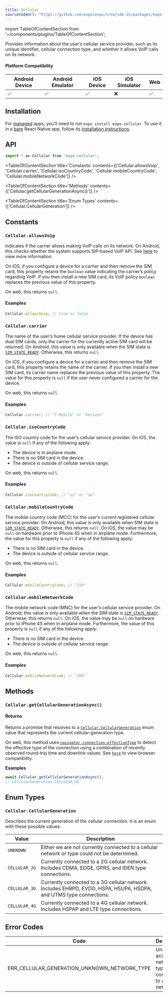 ```yaml
---
title: Cellular
sourceCodeUrl: "https://github.com/expo/expo/tree/sdk-35/packages/expo-cellular"
---
```


import TableOfContentSection from '~/components/plugins/TableOfContentSection';

Provides information about the user’s cellular service provider, such as its unique identifier, cellular connection type, and whether it allows VoIP calls on its network.

#### Platform Compatibility

| Android Device | Android Emulator | iOS Device | iOS Simulator |  Web  |
| ------ | ---------- | ------ | ------ | ------ |
| ✅     |  ✅     | ✅     | ❌     | ✅    |

## Installation

For [managed](../../introduction/managed-vs-bare/#managed-workflow) apps, you'll need to run `expo install expo-cellular`. To use it in a [bare](../../introduction/managed-vs-bare/#bare-workflow) React Native app, follow its [installation instructions](https://github.com/expo/expo/tree/master/packages/expo-cellular).

## API

```js
import * as Cellular from 'expo-cellular';
```

<TableOfContentSection title='Constants' contents={['Cellular.allowsVoip', 'Cellular.carrier', 'Cellular.isoCountryCode', 'Cellular.mobileCountryCode', 'Cellular.mobileNetworkCode']} />

<TableOfContentSection title='Methods' contents={['Cellular.getCellularGenerationAsync()']} />

<TableOfContentSection title='Enum Types' contents={['Cellular.CellularGeneration']} />

<TableOfContentSection title='Error Codes' contents={[]} />

## Constants

### `Cellular.allowsVoip`

Indicates if the carrier allows making VoIP calls on its network. On Android, this checks whether the system supports SIP-based VoIP API. See [here](https://developer.android.com/reference/android/net/sip/SipManager.html#isVoipSupported(android.content.Context)) to view more information. 

On iOS, if you configure a device for a carrier and then remove the SIM card, this property retains the `boolean` value indicating the carrier’s policy regarding VoIP. If you then install a new SIM card, its VoIP policy `boolean` replaces the previous value of this property.

On web, this returns `null`.

#### Examples

```js
Cellular.allowsVoip; // true or false
```

### `Cellular.carrier`

The name of the user’s home cellular service provider. If the device has dual SIM cards, only the carrier for the currently active SIM card will be returned. On Android, this value is only available when the SIM state is [`SIM_STATE_READY`](https://developer.android.com/reference/android/telephony/TelephonyManager.html#SIM_STATE_READY). Otherwise, this returns `null`. 

On iOS, if you configure a device for a carrier and then remove the SIM card, this property retains the name of the carrier. If you then install a new SIM card, its carrier name replaces the previous value of this property. The value for this property is `null` if the user never configured a carrier for the device.

On web, this returns `null`.

#### Examples

```js
Cellular.carrier; // "T-Mobile" or "Verizon"
```

### `Cellular.isoCountryCode`

The ISO country code for the user’s cellular service provider. On iOS, the value is `null` if any of the following apply:

* The device is in airplane mode.
* There is no SIM card in the device.
* The device is outside of cellular service range.

On web, this returns `null`.

#### Examples

```js
Cellular.isoCountryCode; // "us" or "au"
```

### `Cellular.mobileCountryCode`

The mobile country code (MCC) for the user’s current registered cellular service provider. On Android, this value is only available when SIM state is [`SIM_STATE_READY`](https://developer.android.com/reference/android/telephony/TelephonyManager.html#SIM_STATE_READY). Otherwise, this returns `null`. On iOS, the value may be `null` on hardware prior to iPhone 4S when in airplane mode.
Furthermore, the value for this property is `null` if any of the following apply:
* There is no SIM card in the device.
* The device is outside of cellular service range.

On web, this returns `null`.

#### Examples

```js
Cellular.mobileCountryCode; // "310"
```

### `Cellular.mobileNetworkCode`

The mobile network code (MNC) for the user’s cellular service provider. On Android, this value is only available when the SIM state is [`SIM_STATE_READY`](https://developer.android.com/reference/android/telephony/TelephonyManager.html#SIM_STATE_READY). Otherwise, this returns `null`. On iOS, the value may be `null` on hardware prior to iPhone 4S when in airplane mode.
Furthermore, the value of this property is `null` if any of the following apply:
* There is no SIM card in the device.
* The device is outside of cellular service range.

On web, this returns `null`.

#### Examples

```js
Cellular.mobileNetworkCode; // "260"
```

## Methods

### `Cellular.getCellularGenerationAsync()`

#### Returns

Returns a promise that resolves to a [`Cellular.CellularGeneration`](#cellularcellulargeneration) enum value that represents the current cellular-generation type.

On web, this method uses [`navigator.connection.effectiveType`](https://developer.mozilla.org/en-US/docs/Web/API/NetworkInformation/effectiveType) to detect the effective type of the connection using a combination of recently observed round-trip time and downlink values. See [`here`](https://developer.mozilla.org/en-US/docs/Web/API/Network_Information_API) to view browser compatibility.

**Examples**

```js
await Cellular.getCellularGenerationAsync();
// CellularGeneration.CELLULAR_4G
```

## Enum Types

### `Cellular.CellularGeneration`

Describes the current generation of the cellular connection. It is an enum with these possible values:

| Value         | Description                                                                                                        |
| ------------- | ------------------------------------------------------------------------------------------------------------------ |
| `UNKNOWN`     | Either we are not currently connected to a cellular network or type could not be determined.                       |
| `CELLULAR_2G` | Currently connected to a 2G cellular network. Includes CDMA, EDGE, GPRS, and IDEN type connections.                |
| `CELLULAR_3G` | Currently connected to a 3G cellular network. Includes EHRPD, EVDO, HSPA, HSUPA, HSDPA, and UTMS type connections. |
| `CELLULAR_4G` | Currently connected to a 4G cellular network. Includes HSPAP and LTE type connections.                             |

## Error Codes

| Code                                         | Description                                                          |
| -------------------------------------------- | -------------------------------------------------------------------- |
| ERR_CELLULAR_GENERATION_UNKNOWN_NETWORK_TYPE | Unable to access network type or not connected to a cellular network |
